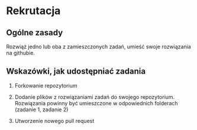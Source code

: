 # Rekrutacja

## Ogólne zasady

Rozwiąż jedno lub oba z zamieszczonych zadań, umieść swoje rozwiązania na githubie.

## Wskazówki, jak udostępniać zadania

1. Forkowanie repozytorium 

2. Dodanie plików z rozwiązaniami zadań do swojego repozytorium. Rozwiązania powinny być umieszczone w odpowiednich folderach (zadanie 1, zadanie 2)

3. Utworzenie nowego pull request